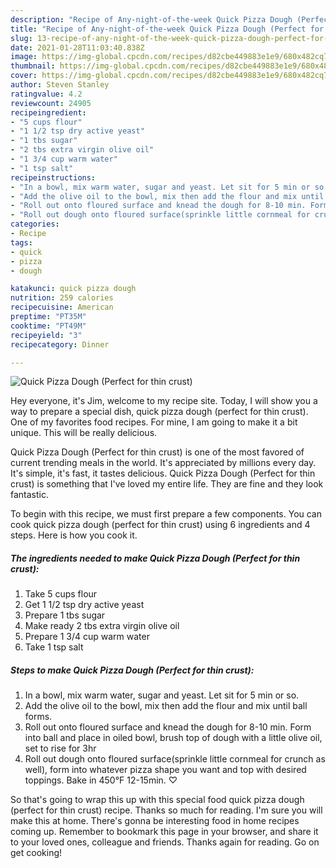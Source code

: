 ```yaml
---
description: "Recipe of Any-night-of-the-week Quick Pizza Dough (Perfect for thin crust)"
title: "Recipe of Any-night-of-the-week Quick Pizza Dough (Perfect for thin crust)"
slug: 13-recipe-of-any-night-of-the-week-quick-pizza-dough-perfect-for-thin-crust
date: 2021-01-28T11:03:40.838Z
image: https://img-global.cpcdn.com/recipes/d82cbe449883e1e9/680x482cq70/quick-pizza-dough-perfect-for-thin-crust-recipe-main-photo.jpg
thumbnail: https://img-global.cpcdn.com/recipes/d82cbe449883e1e9/680x482cq70/quick-pizza-dough-perfect-for-thin-crust-recipe-main-photo.jpg
cover: https://img-global.cpcdn.com/recipes/d82cbe449883e1e9/680x482cq70/quick-pizza-dough-perfect-for-thin-crust-recipe-main-photo.jpg
author: Steven Stanley
ratingvalue: 4.2
reviewcount: 24905
recipeingredient:
- "5 cups flour"
- "1 1/2 tsp dry active yeast"
- "1 tbs sugar"
- "2 tbs extra virgin olive oil"
- "1 3/4 cup warm water"
- "1 tsp salt"
recipeinstructions:
- "In a bowl, mix warm water, sugar and yeast. Let sit for 5 min or so."
- "Add the olive oil to the bowl, mix then add the flour and mix until ball forms."
- "Roll out onto floured surface and knead the dough for 8-10 min. Form into ball and place in oiled bowl, brush top of dough with a little olive oil, set to rise for 3hr"
- "Roll out dough onto floured surface(sprinkle little cornmeal for crunch as well), form into whatever pizza shape you want and top with desired toppings. Bake in 450°F 12-15min. ♡"
categories:
- Recipe
tags:
- quick
- pizza
- dough

katakunci: quick pizza dough 
nutrition: 259 calories
recipecuisine: American
preptime: "PT35M"
cooktime: "PT49M"
recipeyield: "3"
recipecategory: Dinner

---
```



![Quick Pizza Dough (Perfect for thin crust)](https://img-global.cpcdn.com/recipes/d82cbe449883e1e9/680x482cq70/quick-pizza-dough-perfect-for-thin-crust-recipe-main-photo.jpg)

Hey everyone, it's Jim, welcome to my recipe site. Today, I will show you a way to prepare a special dish, quick pizza dough (perfect for thin crust). One of my favorites food recipes. For mine, I am going to make it a bit unique. This will be really delicious.



Quick Pizza Dough (Perfect for thin crust) is one of the most favored of current trending meals in the world. It's appreciated by millions every day. It's simple, it's fast, it tastes delicious. Quick Pizza Dough (Perfect for thin crust) is something that I've loved my entire life. They are fine and they look fantastic.


To begin with this recipe, we must first prepare a few components. You can cook quick pizza dough (perfect for thin crust) using 6 ingredients and 4 steps. Here is how you cook it.

<!--inarticleads1-->

##### The ingredients needed to make Quick Pizza Dough (Perfect for thin crust):

1. Take 5 cups flour
1. Get 1 1/2 tsp dry active yeast
1. Prepare 1 tbs sugar
1. Make ready 2 tbs extra virgin olive oil
1. Prepare 1 3/4 cup warm water
1. Take 1 tsp salt




<!--inarticleads2-->

##### Steps to make Quick Pizza Dough (Perfect for thin crust):

1. In a bowl, mix warm water, sugar and yeast. Let sit for 5 min or so.
1. Add the olive oil to the bowl, mix then add the flour and mix until ball forms.
1. Roll out onto floured surface and knead the dough for 8-10 min. Form into ball and place in oiled bowl, brush top of dough with a little olive oil, set to rise for 3hr
1. Roll out dough onto floured surface(sprinkle little cornmeal for crunch as well), form into whatever pizza shape you want and top with desired toppings. Bake in 450°F 12-15min. ♡




So that's going to wrap this up with this special food quick pizza dough (perfect for thin crust) recipe. Thanks so much for reading. I'm sure you will make this at home. There's gonna be interesting food in home recipes coming up. Remember to bookmark this page in your browser, and share it to your loved ones, colleague and friends. Thanks again for reading. Go on get cooking!
